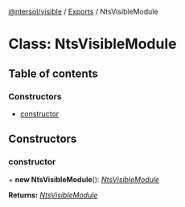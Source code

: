 [@ntersol/visible](../README.md) / [Exports](../modules.md) / NtsVisibleModule

# Class: NtsVisibleModule

## Table of contents

### Constructors

- [constructor](ntsvisiblemodule.md#constructor)

## Constructors

### constructor

\+ **new NtsVisibleModule**(): [*NtsVisibleModule*](ntsvisiblemodule.md)

**Returns:** [*NtsVisibleModule*](ntsvisiblemodule.md)
